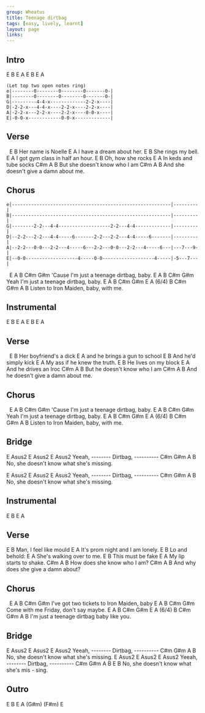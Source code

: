 ```yaml
---
group: Wheatus
title: Teenage dirtbag
tags: [easy, lively, learnt]
layout: page
links:
---
```


## Intro

E B E A E B E A

```chordpro
(Let top two open notes ring)
e|--------0--------0--------0-------0-|
B|--------0--------0--------0-------0-|
G|---------4-4-x-------------2-2-x----|
D|-2-2-x---4-4-x----2-2-x----2-2-x----|
A|-2-2-x---2-2-x----2-2-x----0-0-x----|
E|-0-0-x------------0-0-x-------------|
```

## Verse

&nbsp;   E          B
Her name is Noelle
E            A
I have a dream about her.
E             B
She rings my bell.
      E              A
I got gym class in half an hour.
E            B
Oh, how she rocks
   E              A
In keds and tube socks
    C#m          A          B
But she doesn't know who I am
    C#m          A      B
And she doesn't give a damn about me.

## Chorus

```chordpro
e|----------------------------------------------------------|---------|
B|----------------------------------------------------------|---------|
G|--------2-2---4-4-------------------2-2---4-4-------------|---------|
D|--2-2---2-2---4-4-----6-------2-2---2-2---4-4-----6-------|---------|
A|--2-2---0-0---2-2---4-----6---2-2---0-0---2-2---4-----6---|---7---9-|
E|--0-0-------------------4-----0-0-------------------4-----|-5---7---|
```

&nbsp;      E          A         B      C#m    G#m
'Cause I'm just a teenage dirtbag, baby.
     E          A         B      C#m     G#m
Yeah I'm just a teenage dirtbag, baby.
E         A       B    C#m   G#m   E  A (6/4) B C#m G#m A B
Listen to Iron Maiden, baby, with me.

## Instrumental

E B E A E B E A

## Verse

&nbsp;   E           B
Her boyfriend's a dick
E            A
and he brings a gun to school
E             B
And he'd simply kick
  E              A
My ass if he knew the truth.
E            B
He lives on my block
E            A
And he drives an Iroc
    C#m          A          B
But he doesn't know who I am
    C#m          A          B
And he doesn't give a damn about me.

## Chorus

&nbsp;      E          A         B      C#m    G#m
'Cause I'm just a teenage dirtbag, baby.
     E          A         B      C#m     G#m
Yeah I'm just a teenage dirtbag, baby.
E         A       B    C#m   G#m   E  A (6/4) B C#m G#m A B
Listen to Iron Maiden, baby, with me.

## Bridge

E  Asus2    E   Asus2         E    Asus2
        Yeeah, -------- Dirtbag, ----------
    C#m      G#m     A           B
No, she doesn't know what she's missing.

E  Asus2    E   Asus2         E    Asus2
        Yeeah, -------- Dirtbag, ----------
    C#m      G#m     A           B
No, she doesn't know what she's missing.

## Instrumental

E B E A

## Verse

E             B
Man, I feel like mould
  E              A
It's prom night and I am lonely.
E             B
Lo and behold:
  E              A
She's walking over to me.
E             B
This must be fake
  E              A
My lip starts to shake.
C#m          A          B
How does she know who I am?
    C#m          A          B
And why does she give a damn about?

## Chorus

&nbsp;      E          A         B      C#m    G#m
I've got two tickets to Iron Maiden, baby
     E          A         B      C#m     G#m
Come with me Friday, don't say maybe.
E         A       B    C#m   G#m   E  A (6/4) B C#m G#m A B
I'm just a teenage dirtbag baby like you.

## Bridge

E  Asus2    E   Asus2         E    Asus2
        Yeeah, -------- Dirtbag, ----------
    C#m      G#m     A           B
No, she doesn't know what she's missing.
E  Asus2    E   Asus2         E    Asus2
        Yeeah, -------- Dirtbag, ----------
    C#m      G#m     A        B     E     B
No, she doesn't know what she's     mis - sing.

## Outro

E B E    A (G#m) (F#m) E
